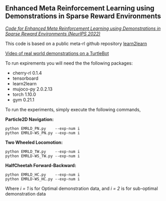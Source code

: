## **Enhanced Meta Reinforcement Learning using Demonstrations in Sparse Reward Environments**
[*Code for Enhanced Meta Reinforcement Learning using Demonstrations in Sparse Reward Environments (NeurIPS 2022)*](https://arxiv.org/abs/2209.13048)

This code is based on a public meta-rl github repository  [learn2learn](https://github.com/learnables/learn2learn/)

[Video of real world demonstrations on a TurtleBot](https://youtu.be/gdG9vfk5qJU)

To run expirements you will need the the following packages:
- cherry-rl 0.1.4
- tensorboard 
- learn2learn 
- mujoco-py 2.0.2.13
- torch 1.10.0
- gym 0.21.1

To run the experiments, simply execute the following commands, 

**Particle2D Navigation:**
```
python EMRLD_PN.py    --exp-num i 
python EMRLD-WS_PN.py --exp-num i
```
**Two Wheeled Locomotion:**
```
python EMRLD_TW.py    --exp-num i   
python EMRLD-WS_TW.py --exp-num i
```
**HalfCheetah Forward-Backward:**
```
python EMRLD_HC.py    --exp-num i   
python EMRLD-WS_HC.py --exp-num i
```
Where *i = 1* is for Optimal demonstration data, and *i = 2* is for sub-optimal demonstration data


